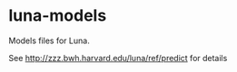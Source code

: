 # luna-models

Models files for Luna.

See http://zzz.bwh.harvard.edu/luna/ref/predict for details

